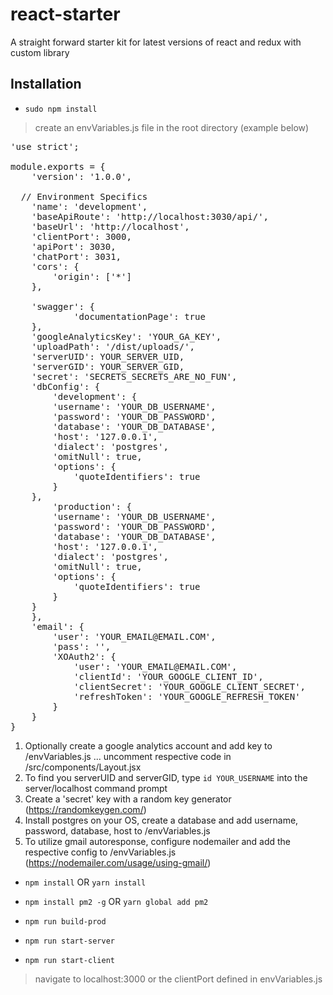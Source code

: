 # react-starter
A straight forward starter kit for latest versions of react and redux with custom library

## Installation
* `sudo npm install`

> create an envVariables.js file in the root directory (example below)

<pre>
'use strict';

module.exports = {
	'version': '1.0.0',

  // Environment Specifics
	'name': 'development',
	'baseApiRoute': 'http://localhost:3030/api/',
	'baseUrl': 'http://localhost',
	'clientPort': 3000,
	'apiPort': 3030,
	'chatPort': 3031,
	'cors': {
		'origin': ['*']
	},

	'swagger': {
			'documentationPage': true
	},
	'googleAnalyticsKey': 'YOUR_GA_KEY',
	'uploadPath': '/dist/uploads/',
	'serverUID': YOUR_SERVER_UID,
	'serverGID': YOUR_SERVER_GID,
	'secret': 'SECRETS_SECRETS_ARE_NO_FUN',
	'dbConfig': {
		'development': {
        'username': 'YOUR_DB_USERNAME',
        'password': 'YOUR_DB_PASSWORD',
        'database': 'YOUR_DB_DATABASE',
        'host': '127.0.0.1',
        'dialect': 'postgres',
        'omitNull': true,
        'options': {
            'quoteIdentifiers': true
        }
    },
		'production': {
        'username': 'YOUR_DB_USERNAME',
        'password': 'YOUR_DB_PASSWORD',
        'database': 'YOUR_DB_DATABASE',
        'host': '127.0.0.1',
        'dialect': 'postgres',
        'omitNull': true,
        'options': {
            'quoteIdentifiers': true
        }
    }
	},
	'email': {
		'user': 'YOUR_EMAIL@EMAIL.COM',
		'pass': '',
		'XOAuth2': {
			'user': 'YOUR_EMAIL@EMAIL.COM',
			'clientId': 'YOUR_GOOGLE_CLIENT_ID',
			'clientSecret': 'YOUR_GOOGLE_CLIENT_SECRET',
			'refreshToken': 'YOUR_GOOGLE_REFRESH_TOKEN'
		}
	}
}
</pre>

1. Optionally create a google analytics account and add key to /envVariables.js ... uncomment respective code in /src/components/Layout.jsx
2. To find you serverUID and serverGID, type `id YOUR_USERNAME` into the server/localhost command prompt
3. Create a 'secret' key with a random key generator (https://randomkeygen.com/)
4. Install postgres on your OS, create a database and add username, password, database, host to /envVariables.js
5. To utilize gmail autoresponse, configure nodemailer and add the respective config to /envVariables.js (https://nodemailer.com/usage/using-gmail/)

* `npm install` OR `yarn install`

* `npm install pm2 -g` OR `yarn global add pm2`

* `npm run build-prod`

* `npm run start-server`

* `npm run start-client`

> navigate to localhost:3000 or the clientPort defined in envVariables.js
